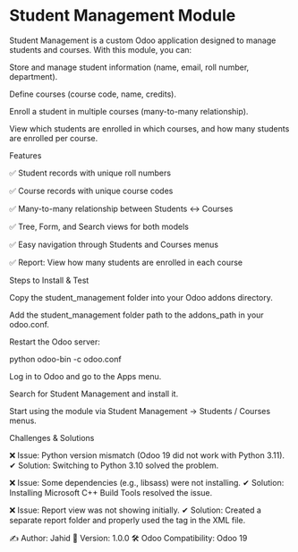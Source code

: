 # Student Management Module

Student Management is a custom Odoo application designed to manage students and courses.
With this module, you can:

Store and manage student information (name, email, roll number, department).

Define courses (course code, name, credits).

Enroll a student in multiple courses (many-to-many relationship).

View which students are enrolled in which courses, and how many students are enrolled per course.

Features

✅ Student records with unique roll numbers

✅ Course records with unique course codes

✅ Many-to-many relationship between Students ↔ Courses

✅ Tree, Form, and Search views for both models

✅ Easy navigation through Students and Courses menus

✅ Report: View how many students are enrolled in each course

Steps to Install & Test

Copy the student_management folder into your Odoo addons directory.

Add the student_management folder path to the addons_path in your odoo.conf.

Restart the Odoo server:

python odoo-bin -c odoo.conf


Log in to Odoo and go to the Apps menu.

Search for Student Management and install it.

Start using the module via Student Management → Students / Courses menus.

Challenges & Solutions

❌ Issue: Python version mismatch (Odoo 19 did not work with Python 3.11).
✔ Solution: Switching to Python 3.10 solved the problem.

❌ Issue: Some dependencies (e.g., libsass) were not installing.
✔ Solution: Installing Microsoft C++ Build Tools resolved the issue.

❌ Issue: Report view was not showing initially.
✔ Solution: Created a separate report folder and properly used the <report> tag in the XML file.

✍ Author: Jahid
📌 Version: 1.0.0
🛠 Odoo Compatibility: Odoo 19
